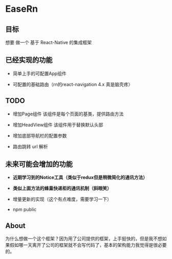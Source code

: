 # EaseRn

## 目标

想要 做一个 基于 React-Native 的集成框架 

## 已经实现的功能

* 简单上手的可配置App组件

* 可配置的基础路由（rn的react-navigation 4.x 真是脑壳疼）

## TODO

* 增加Page组件 该组件是每个页面的基类，提供路由方法

* 增加HeadView组件 该组件用于替换默认头部

* 增加底部导航栏的配置参数 

* 路由跳转 url 解析

## 未来可能会增加的功能

* **近期学习到的Notice工具（类似于redux但是稍微简化的通讯方法）**

* **类似上面方法的蜂巢快递柜的通讯机制（斜眼笑）**

* 增量更新的实现（这个有点难度，需要学习一下）

* npm public

## About 

为什么想做一个这个框架？因为用了公司提供的框架，上手挺快的，但是我不想如果假如哪一天离开了公司的框架就不会写代码了，基本的架构能力我觉得是很必要的。